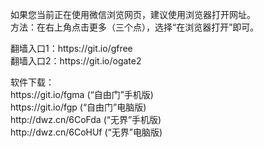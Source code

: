 <p>如果您当前正在使用微信浏览网页，建议使用浏览器打开网址。</br>
方法：在右上角点击更多（三个点），选择“在浏览器打开”即可。</p>
<p>翻墙入口1：<a>https://git.io/gfree</a></br>翻墙入口2：<a>https://git.io/ogate2</a></p>
<p>软件下载：
</br><a>https://git.io/fgma</a> (“自由门”手机版)
</br><a>https://git.io/fgp</a> (“自由门”电脑版)
</br><a>http://dwz.cn/6CoFda</a> (“无界”手机版)
</br><a>http://dwz.cn/6CoHUf</a> (“无界”电脑版)
</p>
